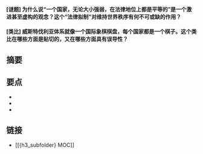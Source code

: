 #### [谜题] 为什么说“一个国家，无论大小强弱，在法律地位上都是平等的”是一个激进甚至虚构的观念？这个“法律拟制”对维持世界秩序有何不可或缺的作用？


#### [类比] 威斯特伐利亚体系就像一个国际象棋棋盘，每个国家都是一个棋子。这个类比在哪些方面是贴切的，又在哪些方面具有误导性？


## 摘要


## 要点

- 
- 
- 

## 链接

- [[{h3_subfolder} MOC]]
